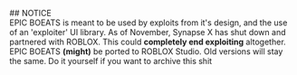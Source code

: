 \## NOTICE\
EPIC BOEATS is meant to be used by exploits from it's design, and the use of an 'exploiter' UI library.
As of November, Synapse X has shut down and partnered with ROBLOX. This could **completely end exploiting** altogether.
EPIC BOEATS **(might)** be ported to ROBLOX Studio. Old versions will stay the same. Do it yourself if you want to archive this shit
